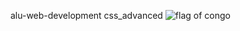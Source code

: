 alu-web-development
css_advanced
![flag of congo](https://media.istockphoto.com/id/1279473211/vector/map-and-flag-of-democratic-republic-of-the-congo-on-weathered-concrete.jpg?s=1024x1024&w=is&k=20&c=CA05cLtUyQyMDUcRUEBXj_ubh3UYYS5kpVdIEzN1SvE=)
